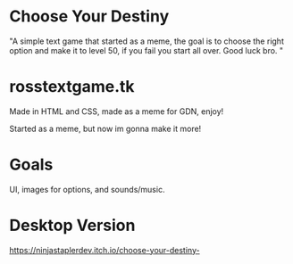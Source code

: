 # Choose Your Destiny
"A simple text game that started as a meme, the goal is to choose the right option
and make it to level 50, if you fail you start all over. Good luck bro. "

# rosstextgame.tk
Made in HTML and CSS, made as a meme for GDN, enjoy!

Started as a meme, but now im gonna make it more!

# Goals 
UI, images for options, and sounds/music.

# Desktop Version

https://ninjastaplerdev.itch.io/choose-your-destiny-
